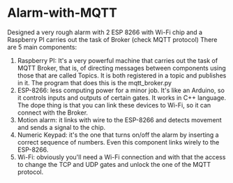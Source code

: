 # Alarm-with-MQTT
Designed a very rough alarm with 2 ESP 8266 with Wi-Fi chip and a Raspberry PI carries out the task of Broker (check MQTT protocol)
There are 5 main components:
  1. Raspberry PI: It's a very powerful machine that carries out the task of MQTT Broker, that is, of directing messages between components using those that are called           Topics. It is both registered in a topic and publishes in it. The program that does this is the mqtt_broker.py
  2. ESP-8266: less computing power for a minor job. It's like an Arduino, so it controls inputs and outputs of certain gates. It works in C++ language. The dope thing is        that you can link these devices to Wi-Fi, so it can connect with the Broker.
  3. Motion alarm: it links with wire to the ESP-8266 and detects movement and sends a signal to the chip. 
  4. Numeric Keypad: it's the one that turns on/off the alarm by inserting a correct sequence of numbers. Even this component links wirely to the ESP-8266.
  5. Wi-Fi: obviously you'll need a Wi-Fi connection and with that the access to change the TCP and UDP gates and unlock the one of the MQTT protocol.
